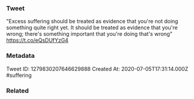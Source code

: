 ### Tweet
"Excess suffering should be treated as evidence that you're not doing something quite right yet. It should be treated as evidence that you're wrong; there's something important that you're doing that's wrong" https://t.co/eQsDUfYzG4

### Metadata
Tweet ID: 1279830207646629888
Created At: 2020-07-05T17:31:14.000Z
#suffering

### Related


